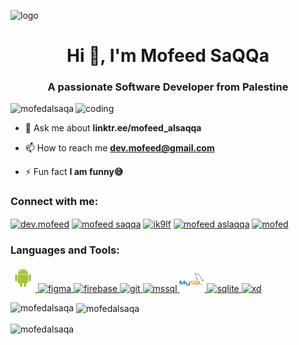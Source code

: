 ![logo](https://github.com/mofedAlsaqa/mofedAlsaqa/blob/main/Welcom%20Mofeed%20alsaqqa.png)
<h1 align="center">Hi 👋, I'm Mofeed SaQQa</h1>
<h3 align="center">A passionate Software Developer from Palestine</h3>
<img align="right" alt="coding" width=400 src="https://i.pinimg.com/originals/54/e3/7d/54e37d8074ebcde1d96c77d7b2a7f310.gif">


<p align="left"> <img src="https://komarev.com/ghpvc/?username=mofedalsaqa&label=Profile%20views&color=0e75b6&style=flat" alt="mofedalsaqa" /> </p>

- 💬 Ask me about **linktr.ee/mofeed_alsaqqa**

- 📫 How to reach me **dev.mofeed@gmail.com**

- ⚡ Fun fact **I am funny😅**

<h3 align="left">Connect with me:</h3>
<p align="left">
<a href="https://dev.to/dev.mofeed" target="blank"><img align="center" src="https://raw.githubusercontent.com/rahuldkjain/github-profile-readme-generator/master/src/images/icons/Social/devto.svg" alt="dev.mofeed" height="30" width="40" /></a>
<a href="https://fb.com/mofeed saqqa" target="blank"><img align="center" src="https://raw.githubusercontent.com/rahuldkjain/github-profile-readme-generator/master/src/images/icons/Social/facebook.svg" alt="mofeed saqqa" height="30" width="40" /></a>
<a href="https://instagram.com/ik9lf" target="blank"><img align="center" src="https://raw.githubusercontent.com/rahuldkjain/github-profile-readme-generator/master/src/images/icons/Social/instagram.svg" alt="ik9lf" height="30" width="40" /></a>
<a href="https://www.behance.net/mofeed aslaqqa" target="blank"><img align="center" src="https://raw.githubusercontent.com/rahuldkjain/github-profile-readme-generator/master/src/images/icons/Social/behance.svg" alt="mofeed aslaqqa" height="30" width="40" /></a>
<a href="https://discord.gg/mofed" target="blank"><img align="center" src="https://raw.githubusercontent.com/rahuldkjain/github-profile-readme-generator/master/src/images/icons/Social/discord.svg" alt="mofed" height="30" width="40" /></a>
</p>

<h3 align="left">Languages and Tools:</h3>
<p align="left"> <a href="https://developer.android.com" target="_blank" rel="noreferrer"> <img src="https://raw.githubusercontent.com/devicons/devicon/master/icons/android/android-original-wordmark.svg" alt="android" width="40" height="40"/> </a> <a href="https://www.figma.com/" target="_blank" rel="noreferrer"> <img src="https://www.vectorlogo.zone/logos/figma/figma-icon.svg" alt="figma" width="40" height="40"/> </a> <a href="https://firebase.google.com/" target="_blank" rel="noreferrer"> <img src="https://www.vectorlogo.zone/logos/firebase/firebase-icon.svg" alt="firebase" width="40" height="40"/> </a> <a href="https://git-scm.com/" target="_blank" rel="noreferrer"> <img src="https://www.vectorlogo.zone/logos/git-scm/git-scm-icon.svg" alt="git" width="40" height="40"/> </a> <a href="https://www.microsoft.com/en-us/sql-server" target="_blank" rel="noreferrer"> <img src="https://www.svgrepo.com/show/303229/microsoft-sql-server-logo.svg" alt="mssql" width="40" height="40"/> </a> <a href="https://www.mysql.com/" target="_blank" rel="noreferrer"> <img src="https://raw.githubusercontent.com/devicons/devicon/master/icons/mysql/mysql-original-wordmark.svg" alt="mysql" width="40" height="40"/> </a> <a href="https://www.sqlite.org/" target="_blank" rel="noreferrer"> <img src="https://www.vectorlogo.zone/logos/sqlite/sqlite-icon.svg" alt="sqlite" width="40" height="40"/> </a> <a href="https://www.adobe.com/products/xd.html" target="_blank" rel="noreferrer"> <img src="https://cdn.worldvectorlogo.com/logos/adobe-xd.svg" alt="xd" width="40" height="40"/> </a> </p>

<p><img align="left" src="https://github-readme-stats.vercel.app/api/top-langs?username=mofedalsaqa&show_icons=true&locale=en&layout=compact" alt="mofedalsaqa" /></p>

<p>&nbsp;<img align="center" src="https://github-readme-stats.vercel.app/api?username=mofedalsaqa&show_icons=true&locale=en" alt="mofedalsaqa" /></p>

<p><img align="center" src="https://github-readme-streak-stats.herokuapp.com/?user=mofedalsaqa&" alt="mofedalsaqa" /></p>
